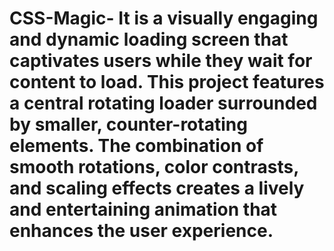 # CSS-Magic- It is a visually engaging and dynamic loading screen that captivates users while they wait for content to load. This project features a central rotating loader surrounded by smaller, counter-rotating elements. The combination of smooth rotations, color contrasts, and scaling effects creates a lively and entertaining animation that enhances the user experience.
